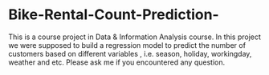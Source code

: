 # Bike-Rental-Count-Prediction-
This is a course project in Data &amp; Information Analysis course. In this project we were supposed to build a regression model to predict the number of customers based on different variables , i.e. season, holiday, workingday, weather and etc. Please ask me if you encountered any question.
